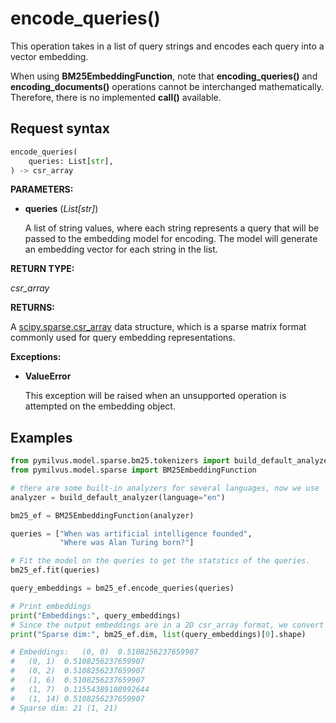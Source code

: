 # encode_queries()

This operation takes in a list of query strings and encodes each query into a vector embedding.

When using **BM25EmbeddingFunction**, note that **encoding_queries()** and **encoding_documents()** operations cannot be interchanged mathematically. Therefore, there is no implemented **__call__()** available.

## Request syntax

```python
encode_queries(
    queries: List[str], 
) -> csr_array
```

**PARAMETERS:**

- **queries** (*List[str]*)

    A list of string values, where each string represents a query that will be passed to the embedding model for encoding. The model will generate an embedding vector for each string in the list.

**RETURN TYPE:**

*csr_array*

**RETURNS:**

A [scipy.sparse.csr_array](https://docs.scipy.org/doc/scipy/reference/generated/scipy.sparse.csr_array.html) data structure, which is a sparse matrix format commonly used for query embedding representations.

**Exceptions:**

- **ValueError**

    This exception will be raised when an unsupported operation is attempted on the embedding object.

## Examples

```python
from pymilvus.model.sparse.bm25.tokenizers import build_default_analyzer
from pymilvus.model.sparse import BM25EmbeddingFunction

# there are some built-in analyzers for several languages, now we use 'en' for English.
analyzer = build_default_analyzer(language="en")

bm25_ef = BM25EmbeddingFunction(analyzer)

queries = ["When was artificial intelligence founded", 
           "Where was Alan Turing born?"]

# Fit the model on the queries to get the statstics of the queries.
bm25_ef.fit(queries)

query_embeddings = bm25_ef.encode_queries(queries)

# Print embeddings
print("Embeddings:", query_embeddings)
# Since the output embeddings are in a 2D csr_array format, we convert them to a list for easier manipulation.
print("Sparse dim:", bm25_ef.dim, list(query_embeddings)[0].shape)

# Embeddings:   (0, 0)  0.5108256237659907
#   (0, 1)  0.5108256237659907
#   (0, 2)  0.5108256237659907
#   (1, 6)  0.5108256237659907
#   (1, 7)  0.11554389108992644
#   (1, 14) 0.5108256237659907
# Sparse dim: 21 (1, 21)
```
